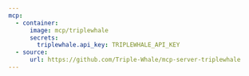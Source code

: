 ```yaml
---
mcp:
  - container:
      image: mcp/triplewhale
      secrets:
        triplewhale.api_key: TRIPLEWHALE_API_KEY
  - source:
      url: https://github.com/Triple-Whale/mcp-server-triplewhale
---
```

